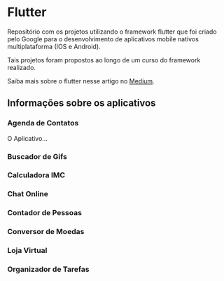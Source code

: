 # Flutter
Repositório com os projetos utilizando o framework flutter que foi criado pelo Google para o desenvolvimento de aplicativos mobile nativos multiplataforma (IOS e Android).

Tais projetos foram propostos ao longo de um curso do framework realizado.

Saiba mais sobre o flutter nesse artigo no [Medium](https://medium.com/liferay-engineering-brazil/conheça-o-flutter-a-aposta-da-google-para-a-criação-de-apps-nativos-multiplataforma-e59c610134d8).

## Informações sobre os aplicativos

### Agenda de Contatos

O Aplicativo...

### Buscador de Gifs

### Calculadora IMC

### Chat Online

### Contador de Pessoas

### Conversor de Moedas

### Loja Virtual

### Organizador de Tarefas


